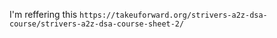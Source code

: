 I'm reffering this `https://takeuforward.org/strivers-a2z-dsa-course/strivers-a2z-dsa-course-sheet-2/`
